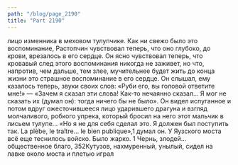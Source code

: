 ```yaml
---
path: "/blog/page_2190"
title: "Part 2190"
---
```


лицо изменника в меховом тулупчике.
Как ни свежо было это воспоминание, Растопчин чувствовал теперь, что оно глубоко, до крови, врезалось в его сердце. Он ясно чувствовал теперь, что кровавый след этого воспоминания никогда не заживет, но что, напротив, чем дальше, тем злее, мучительнее будет жить до конца жизни это страшное воспоминание в его сердце. Он слышал, ему казалось теперь, звуки своих слов: «Руби его, вы головой ответите мне!» — «Зачем я сказал эти слова! Как-то нечаянно сказал... Я мог не сказать их (думал он): тогда ничего бы не было». Он видел испуганное и потом вдруг ожесточившееся лицо ударившего драгуна и взгляд молчаливого, робкого упрека, который бросил на него этот мальчик в лисьем тулупе... «Но я не для себя сделал это. Я должен был поступить так. La plèbe, le traître... le bien publique»,1 думал он.
У Яузского моста всё еще теснилось войско. Было жарко. 1 Чернь, злодей... общественное благо,
352Кутузов, нахмуренный, унылый, сидел на лавке около моста и плетью играл
